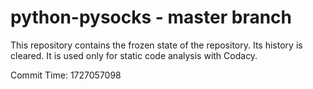 # python-pysocks - master branch

This repository contains the frozen state of the repository.
Its history is cleared. It is used only for static code
analysis with Codacy.

Commit Time: 1727057098